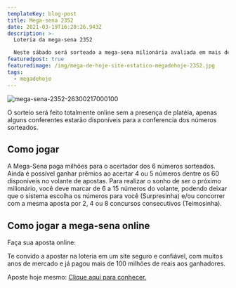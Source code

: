 ```yaml
---
templateKey: blog-post
title: Mega-sena 2352
date: 2021-03-19T16:20:26.943Z
description: >-
  Loteria da mega-sena 2352

  Neste sábado será sorteado a mega-sena milionária avaliada em mais de R$ 32 milhões de reais.
featuredpost: true
featuredimage: /img/mega-de-hoje-site-estatico-megadehoje-2352.jpg
tags:
  - megadehoje
---
```

![mega-sena-2352-26300217000100](/img/mega-de-hoje-site-estatico-megadehoje-2352.jpg "mega-de-hoje-2352-26300217000100")

O sorteio será feito totalmente online sem a presença de platéia, apenas alguns conferentes estarão disponíveis para a conferencia dos números sorteados.

## **Como jogar**

A Mega-Sena paga milhões para o acertador dos 6 números sorteados. Ainda é possível ganhar prêmios ao acertar 4 ou 5 números dentre os 60 disponíveis no volante de apostas. Para realizar o sonho de ser o próximo milionário, você deve marcar de 6 a 15 números do volante, podendo deixar que o sistema escolha os números para você (Surpresinha) e/ou concorrer com a mesma aposta por 2, 4 ou 8 concursos consecutivos (Teimosinha).

## **Como jogar a mega-sena online**

Faça sua aposta online:

Te convido a apostar na loteria em um site seguro e confiável, com muitos anos de mercado e já pagou mais de 100 milhões de reais aos ganhadores.

Aposte hoje mesmo: [Clique aqui para conhecer.](http://bit.ly/aposte-online)